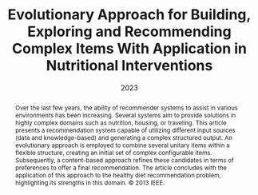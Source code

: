 ---
abstract:   Over the last few years, the ability of recommender systems to assist in various environments has been increasing. Several systems aim to provide solutions in highly complex domains such as nutrition, housing, or traveling. This article presents a recommendation system capable of utilizing different input sources (data and knowledge-based) and generating a complex structured output. An evolutionary approach is employed to combine several unitary items within a flexible structure, creating an initial set of complex configurable items. Subsequently, a content-based approach refines these candidates in terms of preferences to offer a final recommendation. The article concludes with the application of this approach to the healthy diet recommendation problem, highlighting its strengths in this domain. © 2013 IEEE.

authors:
  - admin
  - Morales-Garzon, Andrea
  - Martin-Bautista, Maria J.
  - Vila, Maria-Amparo

date: "2023"
publishDate: "2023-06-01"
doi: "10.1109/ACCESS.2023.3290918"

image:
  caption: ''


title: Evolutionary Approach for Building, Exploring and Recommending Complex Items With Application in Nutritional Interventions

journal: "IEEE Access"

volume: 11

pages: 65891 – 65905

links:
  - name: Scopus Link
    url: https://www.scopus.com/inward/record.uri?eid=2-s2.0-85163559371&doi=10.1109%2fACCESS.2023.3290918&partnerID=40&md5=1a4925bcc594895e3a36838a3dee7392

affiliations:
  - University of Granada, Department of Computer Science and Artificial Intelligence, Granada, 18071, Spain

author_keywords:
  - Applied computing
  - complex recommendation systems
  - human-computer interaction
  - information retrieval
  - recommendation systems

type: "Article"

publication_stage: "Final"

source: "Scopus"

note: "Cited by: 0; All Open Access, Gold Open Access, Green Open Access"
---